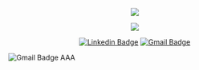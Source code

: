 <p align="center">
  <img align="center" src="https://github-readme-stats.vercel.app/api?username=brayansi&show_icons=true&theme=dracula"> 
</p>

<p align="center">
  <img align="center" src="https://github-readme-stats.vercel.app/api/top-langs/?username=brayansi&layout=compact&theme=dracula"> 
</p>

<p align="center">
<a href="https://www.linkedin.com/in/brayan-santos-0a7b8b9a/" target="blank"><img alt="Linkedin Badge" src="https://img.shields.io/badge/-Brayan%20Santos-563D7C?style=flat-square&logo=Linkedin&logoColor=white&link=https://www.linkedin.com/in/brayan-santos-0a7b8b9a/"/></a>
<a href="v.brayansantos@gmail.com" target="blank"><img alt="Gmail Badge" src="https://img.shields.io/badge/-v.brayansantos@gmail.com-563D7C?style=flat-square&logo=Gmail&logoColor=white&link=mailto:muttiyuri@gmail.com"/></a>
</p>



<img alt="Gmail Badge AAA" src="https://drive.google.com/file/d/1b4_nuWoFsD5t27HdMWSgZ_y_3mRqmMR5/view?usp=sharing"/>
